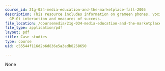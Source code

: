 ```yaml
---
course_id: 21g-034-media-education-and-the-marketplace-fall-2005
description: This resource includes information on grameen phones, voxiva, GT benifits,
  GP-Gt interaction and measures of success.
file_location: /coursemedia/21g-034-media-education-and-the-marketplace-fall-2005/c55544f116d2b6d836e5a3adb8258650_MIT21G_034F05_itcspastpro.pdf
file_type: application/pdf
layout: pdf
title: Case studies
type: course
uid: c55544f116d2b6d836e5a3adb8258650

---
```

None